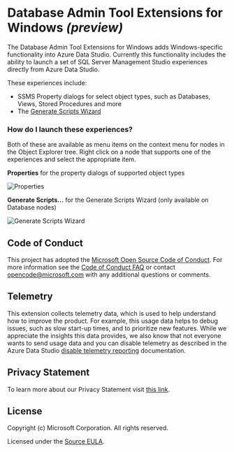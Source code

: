 # Database Admin Tool Extensions for Windows *(preview)*

The Database Admin Tool Extensions for Windows adds Windows-specific functionality into Azure Data Studio. Currently this
functionality includes the ability to launch a set of SQL Server Management Studio experiences directly from Azure Data Studio.

These experiences include:

* SSMS Property dialogs for select object types, such as Databases, Views, Stored Procedures and more
* The [Generate Scripts Wizard](https://docs.microsoft.com/en-us/sql/ssms/scripting/generate-and-publish-scripts-wizard)

### How do I launch these experiences?

Both of these are available as menu items on the context menu for nodes in the Object Explorer tree. Right click on a node that supports one of the experiences and select the appropriate item.

**Properties** for the property dialogs of supported object types

![Properties](https://user-images.githubusercontent.com/28519865/58999549-13a93080-87bb-11e9-82e4-6dd3f5de5c13.png)

**Generate Scripts...** for the Generate Scripts Wizard (only available on Database nodes)

![Generate Scripts Wizard](https://user-images.githubusercontent.com/28519865/58999482-e2306500-87ba-11e9-9f21-6c5a4996e529.png)

## Code of Conduct
This project has adopted the [Microsoft Open Source Code of Conduct](https://opensource.microsoft.com/codeofconduct/). For more information see the [Code of Conduct FAQ](https://opensource.microsoft.com/codeofconduct/faq/) or contact [opencode@microsoft.com](mailto:opencode@microsoft.com) with any additional questions or comments.

## Telemetry

This extension collects telemetry data, which is used to help understand how to improve the product. For example, this usage data helps to debug issues, such as slow start-up times, and to prioritize new features. While we appreciate the insights this data provides, we also know that not everyone wants to send usage data and you can disable telemetry as described in the Azure Data Studio [disable telemetry reporting](https://aka.ms/ads-disable-telemetry) documentation.

## Privacy Statement

To learn more about our Privacy Statement visit [this link](https://go.microsoft.com/fwlink/?LinkID=824704).

## License

Copyright (c) Microsoft Corporation. All rights reserved.

Licensed under the [Source EULA](https://raw.githubusercontent.com/Microsoft/azuredatastudio/main/LICENSE.txt).
